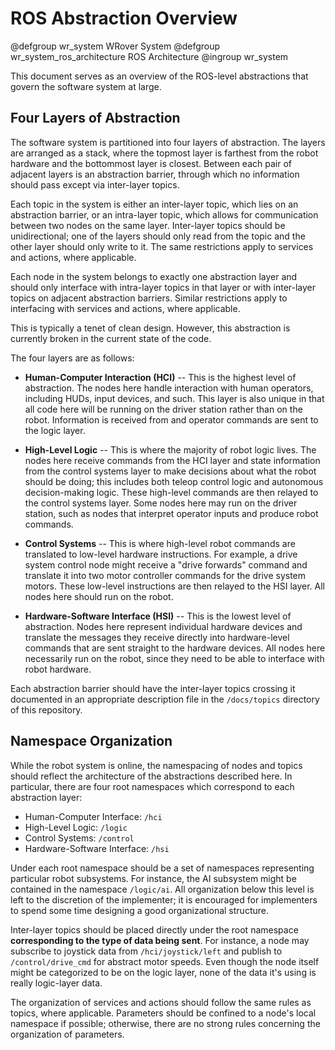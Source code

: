 # ROS Abstraction Overview

@defgroup wr_system WRover System
@defgroup wr_system_ros_architecture ROS Architecture
@ingroup wr_system

This document serves as an overview of the ROS-level abstractions that govern the software system at large.

## Four Layers of Abstraction

The software system is partitioned into four layers of abstraction.
The layers are arranged as a stack, where the topmost layer is farthest from the robot hardware and the bottommost layer is closest.
Between each pair of adjacent layers is an abstraction barrier, through which no information should pass except via inter-layer topics.

Each topic in the system is either an inter-layer topic, which lies on an abstraction barrier, or an intra-layer topic, which allows for communication between two nodes on the same layer.
Inter-layer topics should be unidirectional; one of the layers should only read from the topic and the other layer should only write to it.
The same restrictions apply to services and actions, where applicable.

Each node in the system belongs to exactly one abstraction layer and should only interface with intra-layer topics in that layer or with inter-layer topics on adjacent abstraction barriers.
Similar restrictions apply to interfacing with services and actions, where applicable.

This is typically a tenet of clean design.  However, this abstraction is currently broken in the current state of the code.

The four layers are as follows:

* **Human-Computer Interaction (HCI)** -- This is the highest level of abstraction. The nodes here handle interaction with human operators, including HUDs, input devices, and such. This layer is also unique in that all code here will be running on the driver station rather than on the robot. Information is received from and operator commands are sent to the logic layer.

* **High-Level Logic** -- This is where the majority of robot logic lives. The nodes here receive commands from the HCI layer and state information from the control systems layer to make decisions about what the robot should be doing; this includes both teleop control logic and autonomous decision-making logic. These high-level commands are then relayed to the control systems layer. Some nodes here may run on the driver station, such as nodes that interpret operator inputs and produce robot commands.

* **Control Systems** -- This is where high-level robot commands are translated to low-level hardware instructions. For example, a drive system control node might receive a "drive forwards" command and translate it into two motor controller commands for the drive system motors. These low-level instructions are then relayed to the HSI layer. All nodes here should run on the robot.

* **Hardware-Software Interface (HSI)** -- This is the lowest level of abstraction. Nodes here represent individual hardware devices and translate the messages they receive directly into hardware-level commands that are sent straight to the hardware devices. All nodes here necessarily run on the robot, since they need to be able to interface with robot hardware.

Each abstraction barrier should have the inter-layer topics crossing it documented in an appropriate description file in the `/docs/topics` directory of this repository.

## Namespace Organization

While the robot system is online, the namespacing of nodes and topics should reflect the architecture of the abstractions described here.
In particular, there are four root namespaces which correspond to each abstraction layer:

* Human-Computer Interface: `/hci`
* High-Level Logic: `/logic`
* Control Systems: `/control`
* Hardware-Software Interface: `/hsi`

Under each root namespace should be a set of namespaces representing particular robot subsystems.
For instance, the AI subsystem might be contained in the namespace `/logic/ai`.
All organization below this level is left to the discretion of the implementer; it is encouraged for implementers to spend some time designing a good organizational structure.

Inter-layer topics should be placed directly under the root namespace **corresponding to the type of data being sent**.
For instance, a node may subscribe to joystick data from `/hci/joystick/left` and publish to `/control/drive_cmd` for abstract motor speeds.  Even though the node itself might be categorized to be on the logic layer, none of the data it's using is really logic-layer data.

The organization of services and actions should follow the same rules as topics, where applicable.
Parameters should be confined to a node's local namespace if possible; otherwise, there are no strong rules concerning the organization of parameters.
